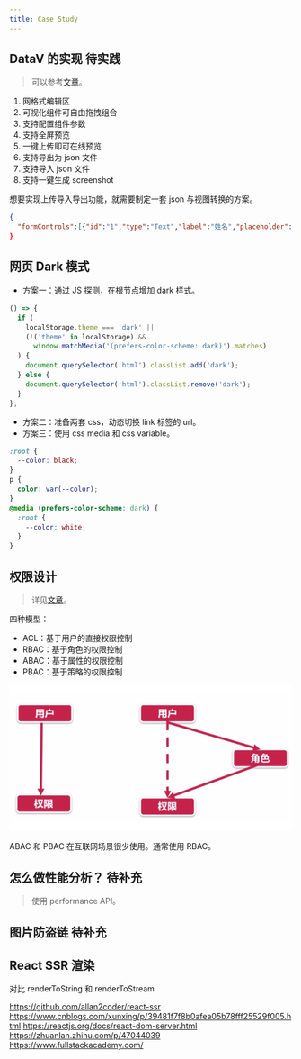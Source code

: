 ```yaml
---
title: Case Study
---
```


## DataV 的实现 <Badge>待实践</Badge>

> 可以参考[文章](https://juejin.cn/post/6915297687873159176)。

1. 网格式编辑区
2. 可视化组件可自由拖拽组合
3. 支持配置组件参数
4. 支持全屏预览
5. 一键上传即可在线预览
6. 支持导出为 json 文件
7. 支持导入 json 文件
8. 支持一键生成 screenshot

想要实现上传导入导出功能，就需要制定一套 json 与视图转换的方案。

```json
{
  "formControls":[{"id":"1","type":"Text","label":"姓名","placeholder":"请输入姓名"},{"id":"2","type":"Number","label":"年龄","placeholder":" 请输入年龄"},{"id":"4","type":"MySelect","label":"爱好","options":[{"label":"选项一","value":"1"},{"label":"选项二","value":"2"},{"label":"选项三","value":"3"}]}]},"h":172,"type":"Form","category":"base"},"point":{"i":"x-21","x":0,"y":66,"w":24,"h":172,"isBounded":true},"status":"inToCanvas"}],"pageConfig":{"bgColor":"rgba(250,250,250,1)","title":"测试","desc":"测试"}
}
```

## 网页 Dark 模式

- 方案一：通过 JS 探测，在根节点增加 dark 样式。

```js
() => {
  if (
    localStorage.theme === 'dark' ||
    (!('theme' in localStorage) &&
      window.matchMedia('(prefers-color-scheme: dark)').matches)
  ) {
    document.querySelector('html').classList.add('dark');
  } else {
    document.querySelector('html').classList.remove('dark');
  }
};
```

- 方案二：准备两套 css，动态切换 link 标签的 url。
- 方案三：使用 css media 和 css variable。

```css
:root {
  --color: black;
}
p {
  color: var(--color);
}
@media (prefers-color-scheme: dark) {
  :root {
    --color: white;
  }
}
```

## 权限设计

> 详见[文章](https://shuwoom.com/?p=3041)。

四种模型：

- ACL：基于用户的直接权限控制
- RBAC：基于角色的权限控制
- ABAC：基于属性的权限控制
- PBAC：基于策略的权限控制

![](../../public/images/authmodel.png)

ABAC 和 PBAC 在互联网场景很少使用。通常使用 RBAC。

## 怎么做性能分析？ <Badge>待补充</Badge>

> 使用 performance API。

## 图片防盗链 <Badge>待补充</Badge>

## React SSR 渲染

对比 renderToString 和 renderToStream

https://github.com/allan2coder/react-ssr
https://www.cnblogs.com/xunxing/p/39481f7f8b0afea05b78fff25529f005.html
https://reactjs.org/docs/react-dom-server.html
https://zhuanlan.zhihu.com/p/47044039
https://www.fullstackacademy.com/
